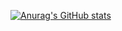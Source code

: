 [![Anurag's GitHub stats](https://github-readme-stats.vercel.app/api?username=cdb-is-not-good)](https://github.com/anuraghazra/github-readme-stats)
